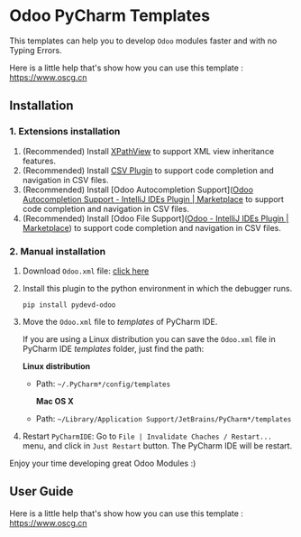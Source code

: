 # Odoo PyCharm Templates

This templates can help you to develop `Odoo` modules faster and with no Typing Errors.

Here is a little help that's show how you can use this template : https://www.oscg.cn

## Installation



### 1. Extensions installation

1. (Recommended) Install [XPathView](https://plugins.jetbrains.com/plugin/12478-xpathview--xslt) to support XML view inheritance features.
2. (Recommended) Install [CSV Plugin](https://plugins.jetbrains.com/plugin/10037-csv) to support code completion and navigation in CSV files.
3. (Recommended) Install [Odoo Autocompletion Support]([Odoo Autocompletion Support - IntelliJ IDEs Plugin | Marketplace](https://plugins.jetbrains.com/plugin/13083-odoo-autocompletion-support) to support code completion and navigation in CSV files.
4. (Recommended) Install [Odoo File Support]([Odoo - IntelliJ IDEs Plugin | Marketplace](https://plugins.jetbrains.com/plugin/12952-odoo)) to support code completion and navigation in CSV files.


### 2. Manual installation

1. Download `Odoo.xml` file: [click here](https://github.com/yangxunbo/odoo-pycharm-templates/raw/master/Odoo.xml) 

2. Install this plugin to the python environment in which the debugger runs.
   
    `pip install pydevd-odoo`

3. Move the `Odoo.xml` file to *templates* of PyCharm IDE.
   
    If you are using a Linux distribution you can save the `Odoo.xml` file in PyCharm IDE *templates* folder, just find the path:
   
    **Linux distribution**
   
   * Path: `~/.PyCharm*/config/templates`
     
     **Mac OS X**
   
   * Path: `~/Library/Application Support/JetBrains/PyCharm*/templates`

4. Restart `PyCharmIDE`: Go to `File | Invalidate Chaches / Restart...` menu, and click in `Just Restart` button. The PyCharm IDE will be restart.

Enjoy your time developing great Odoo Modules :)

## User Guide

Here is a little help that's show how you can use this template : https://www.oscg.cn
